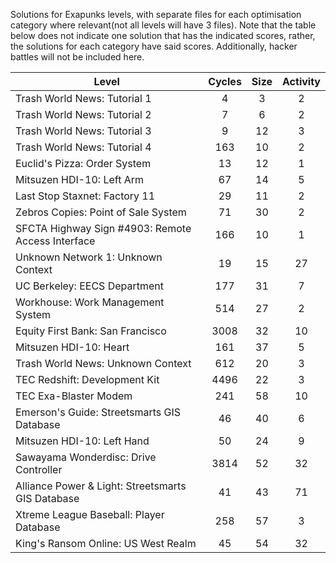 Solutions for Exapunks levels, with separate files for each optimisation category where relevant(not all levels will have 3 files).
Note that the table below does not indicate one solution that has the indicated scores, rather, the solutions for each category have said scores.
Additionally, hacker battles will not be included here.

 |                       Level                       | Cycles | Size | Activity |
 |  ------------------------------------------------ | :----: | :--: | :------: |
 | Trash World News: Tutorial 1                      |   4    |  3   |    2     |
 | Trash World News: Tutorial 2                      |   7    |  6   |    2     |
 | Trash World News: Tutorial 3                      |   9    |  12  |    3     |
 | Trash World News: Tutorial 4                      |   163  |  10  |    2     |
 | Euclid's Pizza: Order System                      |   13   |  12  |    1     |
 | Mitsuzen HDI-10: Left Arm                         |   67   |  14  |    5     |
 | Last Stop Staxnet: Factory 11                     |   29   |  11  |    2     |
 | Zebros Copies: Point of Sale System               |   71   |  30  |    2     |
 | SFCTA Highway Sign #4903: Remote Access Interface |   166  |  10  |    1     |
 | Unknown Network 1: Unknown Context                |   19   |  15  |    27    |
 | UC Berkeley: EECS Department                      |   177  |  31  |    7     |
 | Workhouse: Work Management System                 |   514  |  27  |    2     |
 | Equity First Bank: San Francisco                  |   3008 |  32  |    10    |
 | Mitsuzen HDI-10: Heart                            |   161  |  37  |    5     |
 | Trash World News: Unknown Context                 |   612  |  20  |    3     |
 | TEC Redshift: Development Kit                     |   4496 |  22  |    3     |
 | TEC Exa-Blaster Modem                             |   241  |  58  |    10    |
 | Emerson's Guide: Streetsmarts GIS Database        |   46   |  40  |    6     |
 | Mitsuzen HDI-10: Left Hand                        |   50   |  24  |    9     |
 | Sawayama Wonderdisc: Drive Controller             |   3814 |  52  |    32    |
 | Alliance Power & Light: Streetsmarts GIS Database |   41   |  43  |    71    |
 | Xtreme League Baseball: Player Database           |   258  |  57  |    3     |
 | King's Ransom Online: US West Realm               |   45   |  54  |    32    |
